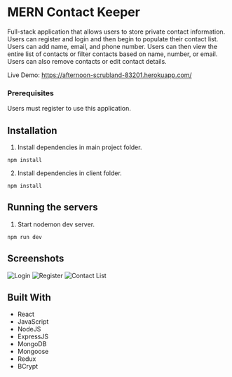 # MERN Contact Keeper

Full-stack application that allows users to store private contact information. Users can register and login and then begin to populate their contact list. Users can add name, email, and phone number. Users can then view the entire list of contacts or filter contacts based on name, number, or email. Users can also remove contacts or edit contact details.

Live Demo: https://afternoon-scrubland-83201.herokuapp.com/

### Prerequisites

Users must register to use this application.

## Installation

1. Install dependencies in main project folder.

```
npm install
```

2. Install dependencies in client folder.

```
npm install
```

## Running the servers

1. Start nodemon dev server.

```
npm run dev
```

## Screenshots

![Login](https://i.imgur.com/SObswkU.png "Login")
![Register](https://i.imgur.com/O9bIkMr.png "Register")
![Contact List](https://i.imgur.com/9aTRPNc.png "Contact List")

## Built With

- React
- JavaScript
- NodeJS
- ExpressJS
- MongoDB
- Mongoose
- Redux
- BCrypt
